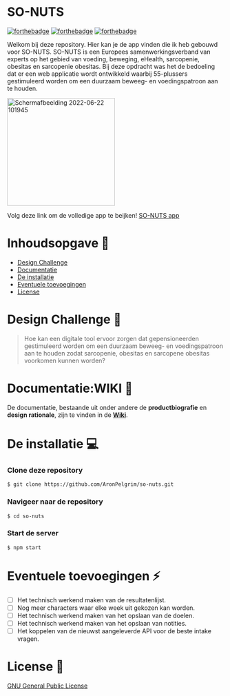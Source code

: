 # SO-NUTS
[![forthebadge](https://forthebadge.com/images/badges/made-with-javascript.svg)](https://forthebadge.com)
[![forthebadge](https://forthebadge.com/images/badges/uses-css.svg)](https://forthebadge.com)
[![forthebadge](https://forthebadge.com/images/badges/uses-html.svg)](https://forthebadge.com)

Welkom bij deze repository. Hier kan je de app vinden die ik heb gebouwd voor SO-NUTS. SO-NUTS is een Europees samenwerkingsverband van experts op het gebied van voeding, beweging, eHealth, sarcopenie, obesitas en sarcopenie obesitas. Bij deze opdracht was het de bedoeling dat er een web applicatie wordt ontwikkeld waarbij 55-plussers gestimuleerd worden om een duurzaam beweeg- en voedingspatroon aan te houden.

<img width="250" alt="Schermafbeelding 2022-06-22 101945" src="https://user-images.githubusercontent.com/74137185/174980179-132170bd-080d-4752-86fb-7d606c5706c2.png">

Volg deze link om de volledige app te beijken!
[SO-NUTS app](https://so-nuts-aron-pelgrim.herokuapp.com/)

# Inhoudsopgave :blue_book:

-   [Design Challenge](#design-challenge-:art:)
-   [Documentatie](#documentatie)
-   [De installatie](#de-installatie)
-   [Eventuele toevoegingen](#eventuele-toevoegingen)
-   [License](#license)

# Design Challenge :art:
>Hoe kan een digitale tool ervoor zorgen dat gepensioneerden gestimuleerd worden om een duurzaam beweeg- en voedingspatroon aan te houden zodat sarcopenie, obesitas en sarcopene obesitas voorkomen kunnen worden?

# Documentatie:WIKI :memo:
De documentatie, bestaande uit onder andere de **productbiografie** en **design rationale**, zijn te vinden in de **[Wiki](https://github.com/AronPelgrim/so-nuts/wiki)**.

# De installatie :computer:
### Clone deze repository
```
$ git clone https://github.com/AronPelgrim/so-nuts.git
```

### Navigeer naar de repository
```
$ cd so-nuts
```

### Start de server
```
$ npm start
```

# Eventuele toevoegingen :zap:
- [ ] Het technisch werkend maken van de resultatenlijst.
- [ ] Nog meer characters waar elke week uit gekozen kan worden.
- [ ] Het technisch werkend maken van het opslaan van de doelen.
- [ ] Het technisch werkend maken van het opslaan van notities.
- [ ] Het koppelen van de nieuwst aangeleverde API voor de beste intake vragen.

# License :closed_lock_with_key:
[GNU General Public License](https://github.com/AronPelgrim/so-nuts/blob/main/LICENSE)
